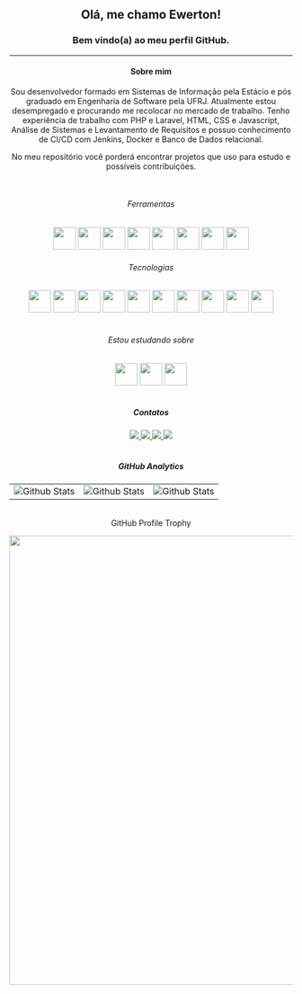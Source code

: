 <div align='center'>
    <h2>Olá, me chamo Ewerton!</h2>
    <h3>Bem vindo(a) ao meu perfil GitHub.</h3>
</div>

<hr>

<div align='center'>
    <h4>Sobre mim</h4>
    <p>
        Sou desenvolvedor formado em Sistemas de Informação pela Estácio e pós graduado em Engenharia de Software pela UFRJ. Atualmente estou desempregado e procurando me recolocar no mercado de trabalho. Tenho experiência de trabalho com PHP e Laravel, HTML, CSS e Javascript, Análise de Sistemas e Levantamento de Requisitos e possuo conhecimento de CI/CD com Jenkins, Docker e Banco de Dados relacional.
    </p>
    <p>No meu repositório você porderá encontrar projetos que uso para estudo e possíveis contribuições.</p>
</div>

<br>

<div align='center'>
    <h6>Ferramentas</h6>
    <img loading="lazy" src="https://cdn.jsdelivr.net/gh/devicons/devicon/icons/linux/linux-original.svg" width="40" height="40"/>
    <img loading="lazy" src="https://cdn.jsdelivr.net/gh/devicons/devicon/icons/vscode/vscode-original.svg" width="40" height="40"/>
    <img loading="lazy" src="https://cdn.jsdelivr.net/gh/devicons/devicon/icons/git/git-original.svg" width="40" height="40"/>
    <img loading="lazy" src="https://cdn.jsdelivr.net/gh/devicons/devicon/icons/github/github-original.svg" width="40" height="40"/>
    <img loading="lazy" src="https://cdn.jsdelivr.net/gh/devicons/devicon/icons/gitlab/gitlab-original.svg" width="40" height="40"/>
    <img loading="lazy" src="https://cdn.jsdelivr.net/gh/devicons/devicon/icons/composer/composer-original.svg" width="40" height="40" />
    <img loading="lazy" src="https://cdn.jsdelivr.net/gh/devicons/devicon/icons/docker/docker-original.svg" width="40" height="40"/>
    <img loading="lazy" src="https://cdn.jsdelivr.net/gh/devicons/devicon/icons/jenkins/jenkins-original.svg" width="40" height="40" />
    <h6>Tecnologias</h6>
    <img loading="lazy" src="https://cdn.jsdelivr.net/gh/devicons/devicon/icons/html5/html5-original.svg" width="40" height="40"/>
    <img loading="lazy" src="https://cdn.jsdelivr.net/gh/devicons/devicon/icons/css3/css3-original.svg" width="40" height="40"/>
    <img loading="lazy" src="https://cdn.jsdelivr.net/gh/devicons/devicon/icons/javascript/javascript-original.svg" width="40" height="40"/>
    <img loading="lazy" src="https://cdn.jsdelivr.net/gh/devicons/devicon/icons/bootstrap/bootstrap-original.svg" width="40" height="40" />
    <img loading="lazy" src="https://cdn.jsdelivr.net/gh/devicons/devicon/icons/tailwindcss/tailwindcss-plain.svg" width="40" height="40"/>
    <img loading="lazy" src="https://cdn.jsdelivr.net/gh/devicons/devicon/icons/php/php-original.svg" width="40" height="40"/>
    <img loading="lazy" src="https://cdn.jsdelivr.net/gh/devicons/devicon/icons/laravel/laravel-plain.svg" width="40" height="40"/>
    <img loading="lazy" src="https://cdn.jsdelivr.net/gh/devicons/devicon/icons/mysql/mysql-original.svg" width="40" height="40"/>
    <img loading="lazy" src="https://cdn.jsdelivr.net/gh/devicons/devicon/icons/postgresql/postgresql-original.svg" width="40" height="40" />
    <img loading="lazy" src="https://cdn.jsdelivr.net/gh/devicons/devicon/icons/redis/redis-original.svg" width="40" height="40"/>
</div>

<br>

<div align='center'>
    <h6>Estou estudando sobre</h6>
    <img loading="lazy" src="https://cdn.jsdelivr.net/gh/devicons/devicon/icons/typescript/typescript-original.svg" width="40" height="40" />
    <img loading="lazy" src="https://cdn.jsdelivr.net/gh/devicons/devicon/icons/nodejs/nodejs-original.svg" width="40" height="40" />
    <img loading="lazy" src="https://cdn.jsdelivr.net/gh/devicons/devicon/icons/python/python-original.svg" width="40" height="40" />
</div>

<br>

<div align='center'>
<h5>Contatos</h5>
    <a href="https://www.linkedin.com/in/ewertonmotta/" target="_blank">
        <img loading="lazy" src="https://img.shields.io/badge/-LinkedIn-%230077B5?style=for-the-badge&logo=linkedin&logoColor=white" target="_blank">
    </a>
    <a href="https://instagram.com/ewerton.dev/" target="_blank">
        <img loading="lazy" src="https://img.shields.io/badge/-Instagram-%23E4405F?style=for-the-badge&logo=instagram&logoColor=white" target="_blank">
    </a>
    <a href = "mailto:contato@ewerton.dev">
        <img loading="lazy" src="https://img.shields.io/badge/Email-D14836?style=for-the-badge&logo=maildotru&logoColor=white" target="_blank">
    </a>
    <a href = "https://wa.me/21979945945">
        <img loading="lazy" src="https://img.shields.io/badge/whatsapp-25d366?style=for-the-badge&logo=whatsapp&logoColor=white" target="_blank">
    </a>
</div>

<br>

<div align='center'>
<h5>GitHub Analytics</h5>
<table border='0'>
  <tr>
    <td>
      <img
        align="center"
        src="https://github-readme-stats.vercel.app/api?username=ewertonmotta&theme=dark&hide_border=false&include_all_commits=true"
        alt="Github Stats"
      />
    </td>
    <td>
      <img
        align="center"
        src="https://github-readme-stats.vercel.app/api/top-langs/?username=ewertonmotta&theme=dark&hide_border=false&include_all_commits=true&count_private=true&layout=compact"
        alt="Github Stats"
      />
    </td>
    <td>
      <img
        align="center"
        src="https://github-readme-streak-stats.herokuapp.com/?user=ewertonmotta&theme=dark&hide_border=false"
        alt="Github Stats"
      />
    </td>
  </tr>
</table>
</div>

<br>

<div align='center'>
GitHub Profile Trophy

<p align="center">
  <a
    href="https://github.com/ryo-ma/github-profile-trophy"
    title="repositório de troféus"
  >
    <img
      width="800"
      src="https://github-profile-trophy.vercel.app/?username=ewertonmotta&column=8&theme=darkhub&no-frame=true&no-bg=true"
    />
  </a>
</p>
</div>
